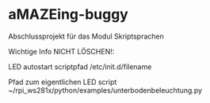 # aMAZEing-buggy
Abschlussprojekt für das Modul Skriptsprachen

Wichtige Info NICHT LÖSCHEN!:

LED autostart scriptpfad /etc/init.d/filename

Pfad zum eigentlichen LED script ~/rpi_ws281x/python/examples/unterbodenbeleuchtung.py
